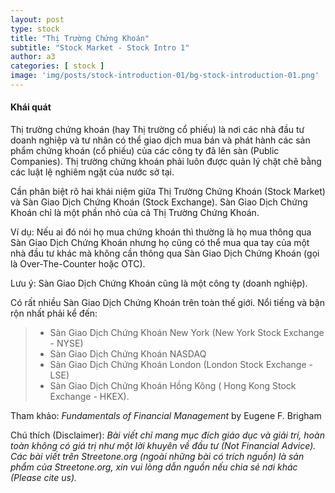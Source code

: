 ```yaml
---
layout: post
type: stock
title: "Thị Trường Chứng Khoán"
subtitle: "Stock Market - Stock Intro 1"
author: a3
categories: [ stock ]
image: 'img/posts/stock-introduction-01/bg-stock-introduction-01.png'
---
```


#### Khái quát

Thị trường chứng khoán (hay Thị trường cổ phiếu) là nơi các nhà đầu tư doanh nghiệp và tư nhân có thể giao dịch mua bán và phát hành các sản phẩm chứng khoán (cổ phiếu) của các công ty đã lên sàn (Public Companies). Thị trường chứng khoán phải luôn được quản lý chặt chẽ bằng các luật lệ nghiêm ngặt của nước sở tại.

Cần phân biệt rõ hai khái niệm giữa Thị Trường Chứng Khoán (Stock Market) và Sàn Giao Dịch Chứng Khoán (Stock Exchange). Sàn Giao Dịch Chứng Khoán chỉ là một phần nhỏ của cả Thị Trường Chứng Khoán.

Ví dụ: Nếu ai đó nói họ mua chứng khoán thì thường là họ mua thông qua Sàn Giao Dịch Chứng Khoán nhưng họ cũng có thể mua qua tay của một nhà đầu tư khác mà không cần thông qua Sàn Giao Dịch Chứng Khoán (gọi là Over-The-Counter hoặc OTC).

Lưu ý: Sàn Giao Dịch Chứng Khoán cũng là một công ty (doanh nghiệp).

Có rất nhiều Sàn Giao Dịch Chứng Khoán trên toàn thế giới. Nổi tiếng và bận rộn nhất phải kể đến:
> - Sàn Giao Dịch Chứng Khoán New York (New York Stock Exchange - NYSE)
> - Sàn Giao Dịch Chứng Khoán NASDAQ
> - Sàn Giao Dịch Chứng Khoán London (London Stock Exchange - LSE)
> - Sàn Giao Dịch Chứng Khoán Hồng Kông ( Hong Kong Stock Exchange - HKEX).

Tham khảo: *Fundamentals of Financial Management* by Eugene F. Brigham

Chú thích (Disclaimer):
*Bài viết chỉ mang mục đích giáo dục và giải trí, hoàn toàn không có giá trị như một lời khuyên về đầu tư (Not Financial Advice).*
*Các bài viết trên Streetone.org (ngoài những bài có trích nguồn) là sản phẩm của Streetone.org, xin vui lòng dẫn nguồn nếu chia sẻ nơi khác (Please cite us).*